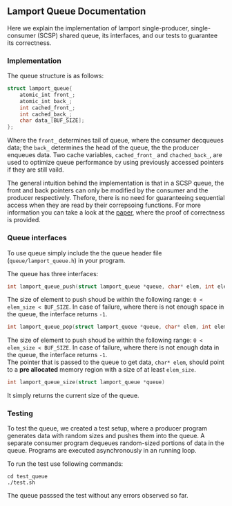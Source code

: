 ## Lamport Queue Documentation
Here we explain the implementation of lamport single-producer, single-consumer (SCSP) shared queue, its interfaces, and our tests to guarantee its correctness. 

### Implementation
The queue structure is as follows:
```C
struct lamport_queue{
    atomic_int front_;
    atomic_int back_;
    int cached_front_;
    int cached_back_;
    char data_[BUF_SIZE];
};
```
Where the `front_` determines tail of queue, where the consumer decqueues data; the `back_` determines the head of the queue, the the producer enqueues data.
Two cache variables, `cached_front_` and `chached_back_`, are used to optimize queue performance by using previously accessed pointers if they are still vaild.

The general intuition behind the implementation is that in a SCSP queue, the front and back pointers can only be modified by the consumer and the producer respectively. Thefore, there is no need for guaranteeing sequential access when they are read by their correpsoing functions. For more information you can take a look at the [paper](https://hal.inria.fr/hal-00911893/document), where the proof of correctness is provided. 

### Queue interfaces
To use queue simply include the the queue header file (`queue/lamport_queue.h`) in your program.

The queue has three interfaces:
```C
int lamport_queue_push(struct lamport_queue *queue, char* elem, int elem_size)
```
The size of element to push shoud be within the following range: `0 < elem_size < BUF_SIZE`.
In case of failure, where there is not enough space in the queue, the interface returns `-1`.

```C
int lamport_queue_pop(struct lamport_queue *queue, char* elem, int elem_size)
```
The size of element to push shoud be within the following range: `0 < elem_size < BUF_SIZE`.
In case of failure, where there is not enough data in the queue, the interface returns `-1`.  
The pointer that is passed to the queue to get data, `char* elem`, should point to a **pre allocated** memory region with a size of at least `elem_size`.

```C
int lamport_queue_size(struct lamport_queue *queue)
```
It simply returns the current size of the queue.

### Testing
To test the queue, we created a test setup, where a producer program generates data with random sizes and pushes them into the queue. A separate consumer program dequeues random-sized portions of data in the queue. Programs are executed asynchronously in an running loop.

To run the test use following commands:
```
cd test_queue
./test.sh
```
The queue passsed the test without any errors observed so far.







